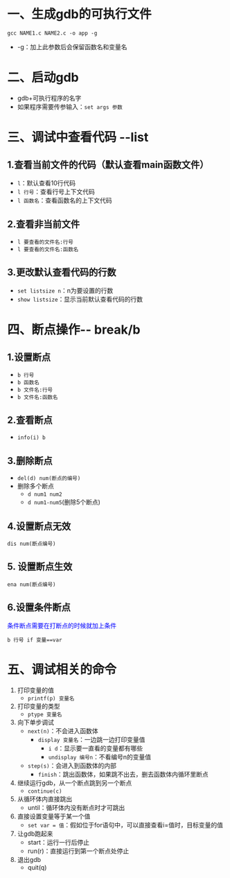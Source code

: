 # 一、生成gdb的可执行文件

`gcc NAME1.c NAME2.c -o app -g`

- -g：加上此参数后会保留函数名和变量名

# 二、启动gdb

- gdb+可执行程序的名字
- 如果程序需要传参输入：`set args 参数`

# 三、调试中查看代码 --list

## 1.查看当前文件的代码（默认查看main函数文件）

- `l`：默认查看10行代码
- `l 行号`：查看行号上下文代码
- `l 函数名`：查看函数名的上下文代码

## 2.查看非当前文件

- `l 要查看的文件名:行号`
- `l 要查看的文件名:函数名`

## 3.更改默认查看代码的行数

- `set listsize n`：n为要设置的行数
- `show listsize`：显示当前默认查看代码的行数

# 四、断点操作-- break/b

##  1.设置断点

- `b 行号`
- `b 函数名`
- `b 文件名:行号`
- `b 文件名:函数名`

## 2.查看断点

- `info(i) b`

## 3.删除断点

- `del(d) num(断点的编号)`
- 删除多个断点
    - `d num1 num2`
    - `d num1-num5`(删除5个断点)

## 4.设置断点无效

`dis num(断点编号)`

## 5. 设置断点生效

`ena num(断点编号)`

## 6.设置条件断点

<font color=blue>条件断点需要在打断点的时候就加上条件</font>

`b 行号 if 变量==var`

# 五、调试相关的命令

1. 打印变量的值
    - `printf(p) 变量名`
2. 打印变量的类型
    - `ptype 变量名`
3. 向下单步调试
    - `next(n)`：不会进入函数体
        - `display 变量名`：一边跳一边打印变量值
            - `i d`：显示要一直看的变量都有哪些
            - `undisplay 编号n`：不看编号n的变量值
    - `step(s)`：会进入到函数体的内部
        - `finish`：跳出函数体，如果跳不出去，删去函数体内循环里断点
4. 继续运行gdb，从一个断点跳到另一个断点
    - `continue(c)`
5. 从循环体内直接跳出
    - until：循环体内没有断点时才可跳出
6. 直接设置变量等于某一个值
    - `set var = 值`：假如位于for语句中，可以直接查看i=值时，目标变量的值
7. 让gdb跑起来
    - start：运行一行后停止
    - run(r)：直接运行到第一个断点处停止
8. 退出gdb
    - quit(q)